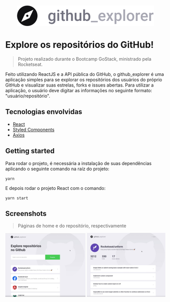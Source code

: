 <p align="center">
  <img src = "./src/assets/logo.svg">  
</p>

# Explore os repositórios do GitHub!
>Projeto realizado durante o Bootcamp GoStack, ministrado pela Rocketseat.

Feito utilizando ReactJS e a API pública do GitHub, o github_explorer é uma aplicação simples para se explorar os repositórios dos usuários do próprio GitHub e visualizar suas estrelas, forks e issues abertas.
Para utilizar a aplicação, o usuário deve digitar as informações no seguinte formato: "usuário/repositório".

## Tecnologias envolvidas
- [React](https://pt-br.reactjs.org)
- [Styled Components](https://styled-components.com/)
- [Axios](https://www.npmjs.com/package/axios)

## Getting started
Para rodar o projeto, é necessária a instalação de suas dependências aplicando o seguinte comando na raíz do projeto:
```
yarn
```
E depois rodar o projeto React com o comando:
```
yarn start
```

## Screenshots
>Páginas de home e do repositório, respectivamente
<p>
  <img width="50%" src = "./screenshots/home.jpeg">  
  <img width="49%" src = "./screenshots/repository.jpeg">  
</p>
